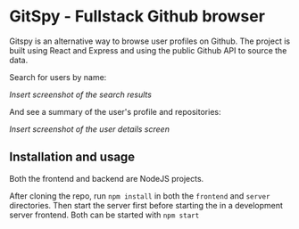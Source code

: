 # GitSpy - Fullstack Github browser

Gitspy is an alternative way to browse user profiles on Github. 
The project is built using React and Express and using the 
public Github API to source the data.

Search for users by name:

*Insert screenshot of the search results*

And see a summary of the user's profile and repositories:

*Insert screenshot of the user details screen*

## Installation and usage

Both the frontend and backend are NodeJS projects.

After cloning the repo, run `npm install` in both the `frontend` and `server`
directories. Then start the server first before starting the in a development server
frontend. Both can be started with `npm start`


